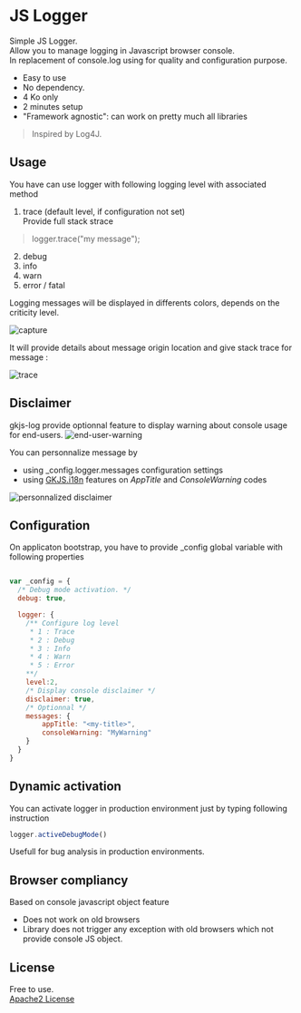# JS Logger

Simple JS Logger.  
Allow you to manage logging in Javascript browser console.  
In replacement of console.log using for quality and configuration purpose.   

* Easy to use
* No dependency.
* 4 Ko only
* 2 minutes setup
* "Framework agnostic": can work on pretty much all libraries



> Inspired by Log4J. 

## Usage

You have can use logger with following logging level with associated method

1. trace (default level, if configuration not set)  
Provide full stack strace
> logger.trace("my message");
2. debug
3. info
4. warn
5. error / fatal


Logging messages will be displayed in differents colors, depends on the criticity level.  

![capture](https://cloud.githubusercontent.com/assets/3856306/22821329/d99fe0b2-ef7a-11e6-85a7-1eefdbc794f0.png)

It will provide details about message origin location and give stack trace for message : 

![trace](https://cloud.githubusercontent.com/assets/3856306/22821331/d9bf0e60-ef7a-11e6-90fd-e308a34a952b.png)

## Disclaimer

gkjs-log provide optionnal feature to display warning about console usage for end-users. 
![end-user-warning](https://cloud.githubusercontent.com/assets/3856306/22821455/6ac67de4-ef7b-11e6-849a-a87d21ace5fc.png)

You can personnalize message by 

* using _config.logger.messages configuration settings
* using [GKJS.i18n]() features on *AppTitle* and *ConsoleWarning* codes

![personnalized disclaimer](https://cloud.githubusercontent.com/assets/3856306/22821330/d9b4a9d4-ef7a-11e6-9bc0-6eef4c923002.png)


## Configuration

On applicaton bootstrap, you have to provide _config global variable with following properties


```javascript

var _config = {
  /* Debug mode activation. */
  debug: true, 

  logger: {
    /** Configure log level
     * 1 : Trace
     * 2 : Debug
     * 3 : Info
     * 4 : Warn
     * 5 : Error
    **/
 	level:2, 
 	/* Display console disclaimer */
 	disclaimer: true,
 	/* Optionnal */
 	messages: {
 		appTitle: "<my-title>",
 		consoleWarning: "MyWarning"
 	}
  }
}

```
>>


## Dynamic activation

You can activate logger in production environment just by typing following instruction

```javascript
logger.activeDebugMode() 
```

Usefull for bug analysis in production environments.


## Browser compliancy

Based on console javascript object feature

* Does not work on old browsers
* Library does not trigger any exception with old browsers which not provide console JS object.  



## License 

Free to use.  
[Apache2 License](https://www.apache.org/licenses/LICENSE-2.0)